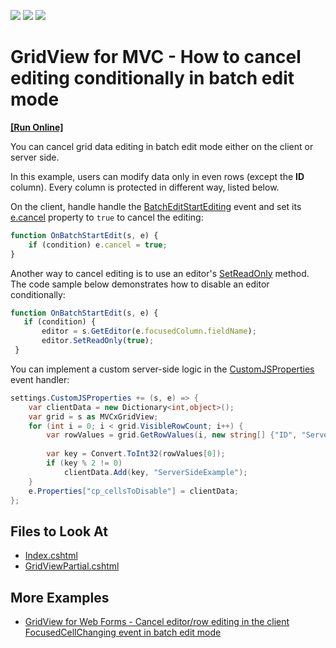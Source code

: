 <!-- default badges list -->
![](https://img.shields.io/endpoint?url=https://codecentral.devexpress.com/api/v1/VersionRange/128549632/18.1.11%2B)
[![](https://img.shields.io/badge/Open_in_DevExpress_Support_Center-FF7200?style=flat-square&logo=DevExpress&logoColor=white)](https://supportcenter.devexpress.com/ticket/details/T115116)
[![](https://img.shields.io/badge/📖_How_to_use_DevExpress_Examples-e9f6fc?style=flat-square)](https://docs.devexpress.com/GeneralInformation/403183)
<!-- default badges end -->
# GridView for MVC - How to cancel editing conditionally in batch edit mode

<!-- run online -->
**[[Run Online]](https://codecentral.devexpress.com/t115116/)**
<!-- run online end -->

You can cancel grid data editing in batch edit mode either on the client or server side.

In this example, users can modify data only in even rows (except the **ID** column). Every column is protected in different way, listed below.

On the client, handle handle the [BatchEditStartEditing](https://docs.devexpress.com/AspNet/js-ASPxClientGridView.BatchEditStartEditing) event and set its [e.cancel](https://docs.devexpress.com/AspNet/js-ASPxClientCancelEventArgs.cancel) property to `true` to cancel the editing:

```js
function OnBatchStartEdit(s, e) {
    if (condition) e.cancel = true;
}
```

Another way to cancel editing is to use an editor's [SetReadOnly](https://docs.devexpress.com/AspNet/js-ASPxClientEdit.SetReadOnly%28readOnly%29) method. The code sample below demonstrates how to disable an editor conditionally:

 ```js
function OnBatchStartEdit(s, e) {
    if (condition) {
        editor = s.GetEditor(e.focusedColumn.fieldName); 
        editor.SetReadOnly(true);
  }
```


You can implement a custom server-side logic in the [CustomJSProperties](https://docs.devexpress.com/AspNetMvc/DevExpress.Web.Mvc.GridViewSettings.CustomJSProperties) event handler:


```cs
settings.CustomJSProperties += (s, e) => {
    var clientData = new Dictionary<int,object>();
    var grid = s as MVCxGridView;
    for (int i = 0; i < grid.VisibleRowCount; i++) {
        var rowValues = grid.GetRowValues(i, new string[] {"ID", "ServerSideExample"}) as object[];
        
        var key = Convert.ToInt32(rowValues[0]);
        if (key % 2 != 0)
            clientData.Add(key, "ServerSideExample");            
    }
    e.Properties["cp_cellsToDisable"] = clientData;
};
```

## Files to Look At
<!-- default file list -->
- [Index.cshtml](./CS/BatchEditCancel/Views/Home/Index.cshtml)
- [GridViewPartial.cshtml](./CS/BatchEditCancel/Views/Home/GridViewPartial.cshtml)
<!-- default file list end -->

## More Examples

- [GridView for Web Forms - Cancel editor/row editing in the client FocusedCellChanging event in batch edit mode](https://github.com/DevExpress-Examples/aspxgridview-batch-edit-cancel-editor-row-editing-in-the-client-focusedcellchanging-event-t496531)
